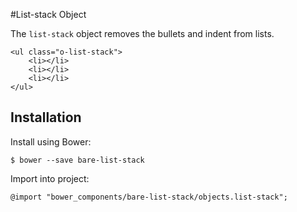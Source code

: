 #List-stack Object

The `list-stack` object removes the bullets and indent from lists.

	<ul class="o-list-stack">
		<li></li>
		<li></li>
		<li></li>
	</ul>

## Installation

Install using Bower:

	$ bower --save bare-list-stack

Import into project:

	@import "bower_components/bare-list-stack/objects.list-stack";
